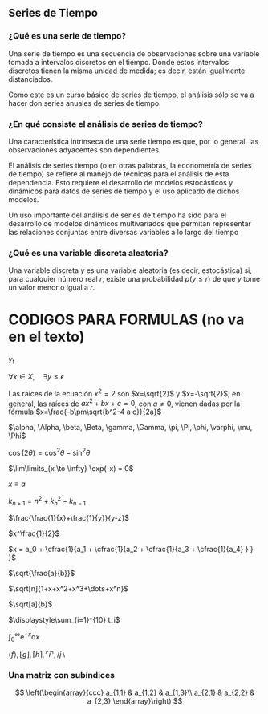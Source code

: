 ## Series de Tiempo

### ¿Qué es una serie de tiempo?
Una serie de tiempo es una secuencia de observaciones sobre una variable tomada a intervalos discretos en el tiempo. Donde estos intervalos discretos tienen la misma unidad de medida; es decir, están igualmente distanciados.

Como este es un curso básico de series de tiempo, el análisis sólo se va a hacer don series anuales de series de tiempo.

### ¿En qué consiste el análisis de series de tiempo?
Una característica intrínseca de una serie tiempo es que, por lo general, las observaciones adyacentes son dependientes.

El análisis de series tiempo (o en otras palabras, la econometría de series de tiempo) se refiere al manejo de técnicas para el análisis de esta dependencia. Esto requiere el desarrollo de modelos estocásticos y dinámicos para datos de series de tiempo y el uso aplicado de dichos modelos.

Un uso importante del análisis de series de tiempo ha sido para el desarrollo de modelos dinámicos multivariados que permitan representar las relaciones conjuntas entre diversas variables a lo largo del tiempo

### ¿Qué es una variable discreta aleatoria?
Una variable discreta $y$ es una variable aleatoria (es decir, estocástica) si, para cualquier número real $r$, existe una probabilidad $p(y\leq r)$ de que $y$ tome un valor menor o igual a $r$. 


# CODIGOS PARA FORMULAS (no va en el texto)
$y_t$

$\forall x \in X, \quad \exists y \leq \epsilon$

Las raíces de la ecuación $x^2=2$ son $x=\sqrt{2}$ y $x=-\sqrt{2}$; 
en general, las raíces de $ax^2+bx+c=0$, con $a\neq0$, vienen dadas 
por la fórmula $x=\frac{-b\pm\sqrt{b^2-4 a c}}{2a}$

$\alpha, \Alpha, \beta, \Beta, \gamma, \Gamma, \pi, \Pi, \phi, \varphi, \mu, \Phi$

$\cos (2\theta) = \cos^2 \theta - \sin^2 \theta$

$\lim\limits_{x \to \infty} \exp(-x) = 0$

$x \equiv a$

$k_{n+1} = n^2 + k_n^2 - k_{n-1}$

$\frac{\frac{1}{x}+\frac{1}{y}}{y-z}$

$x^\frac{1}{2}$

$x = a_0 + \cfrac{1}{a_1 + \cfrac{1}{a_2 + \cfrac{1}{a_3 + \cfrac{1}{a_4} } } }$

$\sqrt{\frac{a}{b}}$

$\sqrt[n]{1+x+x^2+x^3+\dots+x^n}$

$\sqrt[a]{b}$

$\displaystyle\sum_{i=1}^{10} t_i$

$\int_0^\infty \mathrm{e}^{-x} \mathrm{d}x$

$\langle f \rangle, \lfloor g \rfloor, \lceil h \rceil, \ulcorner i \urcorner, / j \backslash$

### Una matriz con subíndices
$$
\left(\begin{array}{ccc}
a_{1,1} & a_{1,2} & a_{1,3}\\
a_{2,1} & a_{2,2} & a_{2,3}
\end{array}\right)
$$


